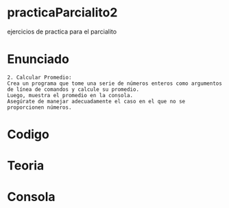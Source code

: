 # practicaParcialito2
ejercicios de practica para el parcialito

# Enunciado

    2. Calcular Promedio:
    Crea un programa que tome una serie de números enteros como argumentos de línea de comandos y calcule su promedio. 
    Luego, muestra el promedio en la consola. 
    Asegúrate de manejar adecuadamente el caso en el que no se proporcionen números.

# Codigo

# Teoria

# Consola

